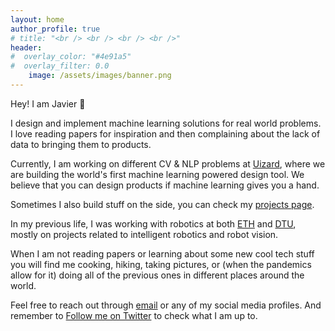 ```yaml
---
layout: home
author_profile: true
# title: "<br /> <br /> <br /> <br />" 
header:
#  overlay_color: "#4e91a5"
#  overlay_filter: 0.0
    image: /assets/images/banner.png
---
```


Hey! I am Javier 👋

I design and implement machine learning solutions for real world problems. I love reading papers for inspiration and then complaining about the lack of data to bringing them to products.

Currently, I am working on different CV & NLP problems at [Uizard](https://uizard.io), where we are building the world's first machine learning powered design tool. We believe that you can design products if machine learning gives you a hand.    

Sometimes I also build stuff on the side, you can check my [projects page](projects).

In my previous life, I was working with robotics at both [ETH](https://asl.ethz.ch/) and [DTU](https://www.dtu.dk/english), mostly on projects related to intelligent robotics and robot vision. 

When I am not reading papers or learning about some new cool tech stuff you will find me cooking, hiking, taking pictures, or (when the pandemics allow for it) doing all of the previous ones in different places around the world.   

Feel free to reach out through [email](javierfuentesalonso@gmail.com) or any of my social media profiles. And remember to [Follow me on Twitter](https://twitter.com/JavierFnts) to check what I am up to.

<br /> <br />